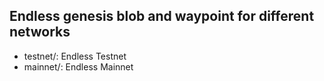 ## Endless genesis blob and waypoint for different networks
- testnet/: Endless Testnet
- mainnet/: Endless Mainnet